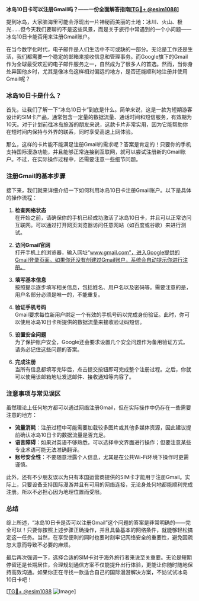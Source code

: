 **冰岛10日卡可以注册Gmail吗？——一份全面解答指南[[TG💪+ @esim1088](https://t.me/s/esim1088)]**

提到冰岛，大家脑海里可能会浮现出一片神秘而美丽的土地：冰川、火山、极光……但今天我们要聊的不是这些风景，而是关于旅行中常遇到的一个小问题——冰岛10日卡能否用来注册Gmail账户。

在当今数字化时代，电子邮件是人们生活中不可或缺的一部分。无论是工作还是生活，我们都需要一个稳定的邮箱来接收信息和管理事务。而Google旗下的Gmail作为全球最受欢迎的电子邮件服务之一，自然成为了很多人的首选。然而，当你身处异国他乡时，尤其是像冰岛这样相对偏远的地方，是否还能顺利地注册并使用Gmail呢？

### 冰岛10日卡是什么？

首先，让我们了解一下“冰岛10日卡”到底是什么。简单来说，这是一款为短期游客设计的SIM卡产品，通常包含一定量的数据流量、通话时间和短信服务，有效期为10天。对于计划前往冰岛旅游的朋友来说，这款卡片非常实用，因为它能帮助你在短时间内保持与外界的联系，同时享受高速上网体验。

那么，这样的卡片能不能满足注册Gmail的需求呢？答案是肯定的！只要你的手机支持国际漫游功能，并且能够正常连接到互联网，就可以尝试注册新的Gmail账户。不过，在实际操作过程中，还需要注意一些细节问题。

### 注册Gmail的基本步骤

接下来，我们就来详细介绍一下如何利用冰岛10日卡注册Gmail账户。以下是具体的操作流程：

1. **检查网络状态**  
   在开始之前，请确保你的手机已经成功激活了冰岛10日卡，并且可以正常访问互联网。可以通过打开网页浏览器访问任意网站（如百度或谷歌）来进行测试。

2. **访问Gmail官网**  
   打开手机上的浏览器，输入网址“www.gmail.com”，进入Google提供的Gmail登录页面。如果你还没有创建过Gmail账户，系统会自动提示你进行注册。

3. **填写基本信息**  
   按照提示逐步填写相关信息，包括姓名、用户名以及密码等。需要注意的是，用户名部分必须是唯一的，不能重复。

4. **验证手机号码**  
   Gmail要求每位新用户绑定一个有效的手机号码以完成身份验证。此时，你可以使用冰岛10日卡所提供的数据流量来接收验证码短信。

5. **设置安全问题**  
   为了保护账户安全，Google还会要求设置几个安全问题作为备用验证方式。请务必记住这些问题的答案。

6. **完成注册**  
   当所有信息都填写完毕后，点击提交按钮即可完成整个注册过程。之后，你就可以使用该邮箱地址发送邮件、接收通知等内容了。

### 注意事项与常见误区

虽然理论上任何地方都可以通过网络注册Gmail，但在实际操作中仍存在一些需要注意的地方：

- **流量消耗**：注册过程中可能需要加载较多图片或其他多媒体资源，因此建议提前确认冰岛10日卡的数据流量是否充足。
- **语言障碍**：如果对英语不够熟悉，可以选择中文界面进行操作；但要注意某些专业术语可能无法准确翻译。
- **账号安全性**：不要随意泄露个人信息，尤其是在公共Wi-Fi环境下操作时更需谨慎。

此外，还有不少朋友误以为只有本国运营商提供的SIM卡才能用于注册Gmail。实际上，只要设备支持国际漫游并且有可用的网络连接，无论身处何地都能顺利完成注册。所以不必担心因为地理位置而受限。

### 总结

综上所述，“冰岛10日卡是否可以注册Gmail”这个问题的答案是非常明确的——完全可以！只要你按照上述步骤正确操作，并且具备基本的网络条件，就能够轻松搞定这一任务。当然，在享受便利的同时也要时刻牢记网络安全的重要性，避免因疏忽大意而导致不必要的麻烦。

最后再次强调一下，选择合适的SIM卡对于海外旅行者来说至关重要。无论是短期停留还是长期居住，合理规划通信方案不仅能提升出行体验，更能让你随时随地保持高效沟通。如果你正在寻找一款适合自己的国际漫游解决方案，不妨试试冰岛10日卡吧！

[[TG💪+ @esim1088](https://t.me/s/esim1088) ![Image](https://i.postimg.cc/4NQfJmqS/Snipaste-2025-05-13-00-14-12.png)]